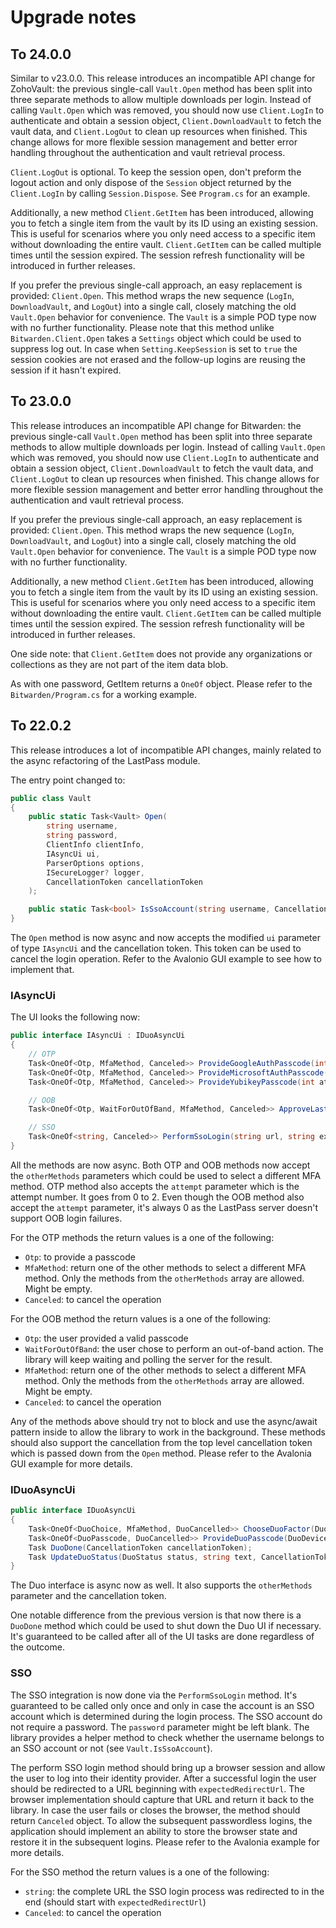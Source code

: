 # Upgrade notes

## To 24.0.0

Similar to v23.0.0. This release introduces an incompatible API change for ZohoVault: the previous
single-call `Vault.Open` method has been split into three separate methods to allow multiple
downloads per login. Instead of calling `Vault.Open` which was removed, you should now use
`Client.LogIn` to authenticate and obtain a session object, `Client.DownloadVault` to fetch the
vault data, and `Client.LogOut` to clean up resources when finished. This change allows for more
flexible session management and better error handling throughout the authentication and vault
retrieval process.

`Client.LogOut` is optional. To keep the session open, don't preform the logout action and only
dispose of the `Session` object returned by the `Client.LogIn` by calling `Session.Dispose`. See
`Program.cs` for an example.

Additionally, a new method `Client.GetItem` has been introduced, allowing you to fetch a single item
from the vault by its ID using an existing session. This is useful for scenarios where you only need
access to a specific item without downloading the entire vault. `Client.GetItem` can be called
multiple times until the session expired. The session refresh functionality will be introduced in
further releases.


If you prefer the previous single-call approach, an easy replacement is provided: `Client.Open`.
This method wraps the new sequence (`LogIn`, `DownloadVault`, and `LogOut`) into a single call,
closely matching the old `Vault.Open` behavior for convenience. The `Vault` is a simple POD type now
with no further functionality. Please note that this method unlike `Bitwarden.Client.Open` takes a
`Settings` object which could be used to suppress log out. In case when `Setting.KeepSession` is set
to `true` the session cookies are not erased and the follow-up logins are reusing the session if it
hasn't expired.



## To 23.0.0

This release introduces an incompatible API change for Bitwarden: the previous single-call
`Vault.Open` method has been split into three separate methods to allow multiple downloads per
login. Instead of calling `Vault.Open` which was removed, you should now use `Client.LogIn` to
authenticate and obtain a session object, `Client.DownloadVault` to fetch the vault data, and
`Client.LogOut` to clean up resources when finished. This change allows for more flexible session
management and better error handling throughout the authentication and vault retrieval process.

If you prefer the previous single-call approach, an easy replacement is provided: `Client.Open`.
This method wraps the new sequence (`LogIn`, `DownloadVault`, and `LogOut`) into a single call,
closely matching the old `Vault.Open` behavior for convenience. The `Vault` is a simple POD type now
with no further functionality.

Additionally, a new method `Client.GetItem` has been introduced, allowing you to fetch a single item
from the vault by its ID using an existing session. This is useful for scenarios where you only need
access to a specific item without downloading the entire vault. `Client.GetItem` can be called
multiple times until the session expired. The session refresh functionality will be introduced in
further releases.

One side note: that `Client.GetItem` does not provide any organizations or collections as they are
not part of the item data blob.

As with one password, GetItem returns a `OneOf` object. Please refer to the `Bitwarden/Program.cs`
for a working example.

## To 22.0.2

This release introduces a lot of incompatible API changes, mainly related to the async refactoring
of the LastPass module.

The entry point changed to:

```cs
public class Vault
{
    public static Task<Vault> Open(
        string username,
        string password,
        ClientInfo clientInfo,
        IAsyncUi ui,
        ParserOptions options,
        ISecureLogger? logger,
        CancellationToken cancellationToken
    );

    public static Task<bool> IsSsoAccount(string username, CancellationToken cancellationToken);
}
```

The `Open` method is now async and now accepts the modified `ui` parameter of type `IAsyncUi` and
the cancellation token. This token can be used to cancel the login operation. Refer to the Avalonio
GUI example to see how to implement that.

### IAsyncUi

The UI looks the following now:

```cs
public interface IAsyncUi : IDuoAsyncUi
{
    // OTP
    Task<OneOf<Otp, MfaMethod, Canceled>> ProvideGoogleAuthPasscode(int attempt, MfaMethod[] otherMethods, CancellationToken cancellationToken);
    Task<OneOf<Otp, MfaMethod, Canceled>> ProvideMicrosoftAuthPasscode(int attempt, MfaMethod[] otherMethods, CancellationToken cancellationToken);
    Task<OneOf<Otp, MfaMethod, Canceled>> ProvideYubikeyPasscode(int attempt, MfaMethod[] otherMethods, CancellationToken cancellationToken);

    // OOB
    Task<OneOf<Otp, WaitForOutOfBand, MfaMethod, Canceled>> ApproveLastPassAuth(int attempt, MfaMethod[] otherMethods, CancellationToken cancellationToken);

    // SSO
    Task<OneOf<string, Canceled>> PerformSsoLogin(string url, string expectedRedirectUrl, CancellationToken cancellationToken);
}
```

All the methods are now async. Both OTP and OOB methods now accept the `otherMethods` parameters
which could be used to select a different MFA method. OTP method also accepts the `attempt`
parameter which is the attempt number. It goes from 0 to 2. Even though the OOB method also accept
the `attempt` parameter, it's always 0 as the LastPass server doesn't support OOB login failures.

For the OTP methods the return values is a one of the following:

- `Otp`: to provide a passcode
- `MfaMethod`: return one of the other methods to select a different MFA method. Only the methods
  from the `otherMethods` array are allowed. Might be empty.
- `Canceled`: to cancel the operation

For the OOB method the return values is a one of the following:

- `Otp`: the user provided a valid passcode
- `WaitForOutOfBand`: the user chose to perform an out-of-band action. The library will keep waiting
  and polling the server for the result.
- `MfaMethod`: return one of the other methods to select a different MFA method. Only the methods
  from the `otherMethods` array are allowed. Might be empty.
- `Canceled`: to cancel the operation

Any of the methods above should try not to block and use the async/await pattern inside to allow the
library to work in the background. These methods should also support the cancellation from the top
level cancellation token which is passed down from the `Open` method. Please refer to the Avalonia
GUI example for more details.

### IDuoAsyncUi

```cs
public interface IDuoAsyncUi
{
    Task<OneOf<DuoChoice, MfaMethod, DuoCancelled>> ChooseDuoFactor(DuoDevice[] devices, MfaMethod[] otherMethods, CancellationToken cancellationToken);
    Task<OneOf<DuoPasscode, DuoCancelled>> ProvideDuoPasscode(DuoDevice device, CancellationToken cancellationToken);
    Task DuoDone(CancellationToken cancellationToken);
    Task UpdateDuoStatus(DuoStatus status, string text, CancellationToken cancellationToken);
}
```

The Duo interface is async now as well. It also supports the `otherMethods` parameter and the
cancellation token.

One notable difference from the previous version is that now there is a `DuoDone` method which could
be used to shut down the Duo UI if necessary. It's guaranteed to be called after all of the UI tasks
are done regardless of the outcome.

### SSO

The SSO integration is now done via the `PerformSsoLogin` method. It's guaranteed to be called only
once and only in case the account is an SSO account which is determined during the login process.
The SSO account do not require a password. The `password` parameter might be left blank. The library
provides a helper method to check whether the username belongs to an SSO account or not (see
`Vault.IsSsoAccount`).

The perform SSO login method should bring up a browser session and allow the user to log into their
identity provider. After a successful login the user should be redirected to a URL beginning with
`expectedRedirectUrl`. The browser implementation should capture that URL and return it back to the
library. In case the user fails or closes the browser, the method should return `Canceled` object.
To allow the subsequent passwordless logins, the application should implement an ability to store
the browser state and restore it in the subsequent logins. Please refer to the Avalonia example for
more details.

For the SSO method the return values is a one of the following:

- `string`: the complete URL the SSO login process was redirected to in the end (should start with
  `expectedRedirectUrl`)
- `Canceled`: to cancel the operation
